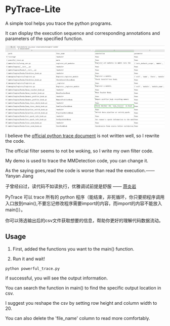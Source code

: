 # PyTrace-Lite
A simple tool helps you trace the python programs.	  

It can display the execution sequence and corresponding annotations and parameters of the specified function.

![](./trace_file/Sample.png)

I believe the [official python trace document](https://docs.python.org/3/library/trace.html) is not written well, so I rewrite the code.	  

The official filter seems to not be woking, so I write my own filter code.	  

My demo is used to trace the MMDetection code, you can change it.

As the saying goes,read the code is worse than read the execution.—— Yanyan Jiang 

子曾经曰过，读代码不如读执行，优雅调试前提是舒服 —— [蒋炎岩](https://cs.nju.edu.cn/ics/people/yanyanjiang/index.html)

PyTrace 可以 trace 所有的 python 程序（能结束，非死循环，你只要把程序调用入口放到main(),不要忘记修改程序需要import的内容，而import的内容不能放入main()）。

你可以筛选输出后的csv文件获取想要的信息，帮助你更好的理解代码数据流动。

## Usage
1. First, added the functions you want to the main() function.

2. Run it and wait!
```shell
python powerful_trace.py
```
if successful, you will see the output information.


You can search the function in main() to find the specific output location in csv.

I suggest you reshape the csv by setting row height and column width to 20.  

You can also delete the 'file_name' column to read more comfortably.




